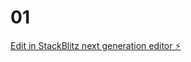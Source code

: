 # 01

[Edit in StackBlitz next generation editor ⚡️](https://stackblitz.com/~/github.com/MariedeGaulle/01)